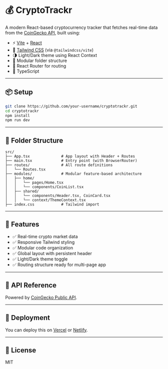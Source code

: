 # 💰 CryptoTrackr

A modern React-based cryptocurrency tracker that fetches real-time data from the [CoinGecko API](https://www.coingecko.com/en/api), built using:

- ⚡️ [Vite](https://vitejs.dev/) + [React](https://react.dev/)
- 🎨 [Tailwind CSS](https://tailwindcss.com/) (via `@tailwindcss/vite`)
- 🌗 Light/Dark theme using React Context
- 🧭 Modular folder structure
- 🔁 React Router for routing
- 🧪 TypeScript

---

## 📦 Setup

```bash
git clone https://github.com/your-username/cryptotrackr.git
cd cryptotrackr
npm install
npm run dev
```

---

## 📁 Folder Structure

```
src/
├── App.tsx              # App layout with Header + Routes
├── main.tsx             # Entry point (with BrowserRouter)
├── routes/              # All route definitions
│   └── Routes.tsx
├── modules/             # Modular feature-based architecture
│   ├── home/
│   │   └── pages/Home.tsx
│   │   └── components/CoinList.tsx
│   ├── shared/
│   │   └── components/Header.tsx, CoinCard.tsx
│   │   └── context/ThemeContext.tsx
├── index.css            # Tailwind import
```

---

## 🎯 Features

- ✅ Real-time crypto market data
- ✅ Responsive Tailwind styling
- ✅ Modular code organization
- ✅ Global layout with persistent header
- ✅ Light/Dark theme toggle
- ✅ Routing structure ready for multi-page app

---

## 🔗 API Reference

Powered by [CoinGecko Public API](https://www.coingecko.com/en/api).

---

## 🚀 Deployment

You can deploy this on [Vercel](https://vercel.com/) or [Netlify](https://www.netlify.com/).

---

## 📜 License

MIT